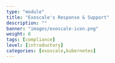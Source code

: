 ```yaml
---
type: "module"
title: "Exoscale's Response & Support"
description: ""
banner: "images/exoscale-icon.png"
weight: 8
tags: [compliance]
level: [introductory]
categories: [exoscale,kubernetes]
---
```

